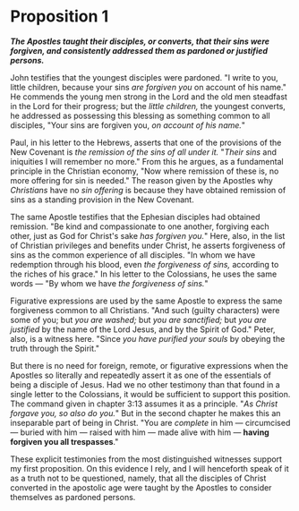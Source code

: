 # Proposition 1

***The Apostles taught their disciples, or converts, that their sins were forgiven, and consistently addressed them as pardoned or justified persons.*** 

John testifies that the youngest disciples were pardoned. "I write to you, little children, because your sins *are forgiven you* on account of his name." He commends the young men strong in the Lord and the old men steadfast in the Lord for their progress; but the *little children,* the youngest converts, he addressed as possessing this blessing as something common to all disciples, "Your sins are forgiven you, *on account of his name.*" 

Paul, in his letter to the Hebrews, asserts that one of the provisions of the New Covenant is *the remission of the sins of all under it.* "*Their sins* and iniquities I will remember no more." From this he argues, as a fundamental principle in the Christian economy, "Now where remission of these is, no more offering for sin is needed." The reason given by the Apostles why *Christians* have no *sin offering* is because they have obtained remission of sins as a standing provision in the New Covenant. 

The same Apostle testifies that the Ephesian disciples had obtained remission. "Be kind and compassionate to one another, forgiving each other, just as God for Christ's sake *has forgiven you.*" Here, also, in the list of Christian privileges and benefits under Christ, he asserts forgiveness of sins as the common experience of all disciples. "In whom we have redemption through his blood, even *the forgiveness of sins,* according to the riches of his grace." In his letter to the Colossians, he uses the same words — "By whom we have *the forgiveness of sins.*" 

Figurative expressions are used by the same Apostle to express the same forgiveness common to all Christians. "And such (guilty characters) were some of you; but *you are washed;* but *you are sanctified;* but *you are justified* by the name of the Lord Jesus, and by the Spirit of God." Peter, also, is a witness here. "Since *you have purified your souls* by obeying the truth through the Spirit." 

But there is no need for foreign, remote, or figurative expressions when the Apostles so literally and repeatedly assert it as one of the essentials of being a disciple of Jesus. Had we no other testimony than that found in a single letter to the Colossians, it would be sufficient to support this position. The command given in chapter 3:13 assumes it as a principle. "*As Christ forgave you, so also do you.*" But in the second chapter he makes this an inseparable part of being in Christ. "You are *complete* in him — circumcised — buried with him — raised with him — made alive with him — **having forgiven you all trespasses**." 

These explicit testimonies from the most distinguished witnesses support my first proposition. On this evidence I rely, and I will henceforth speak of it as a truth not to be questioned, namely, that all the disciples of Christ converted in the apostolic age were taught by the Apostles to consider themselves as pardoned persons.
